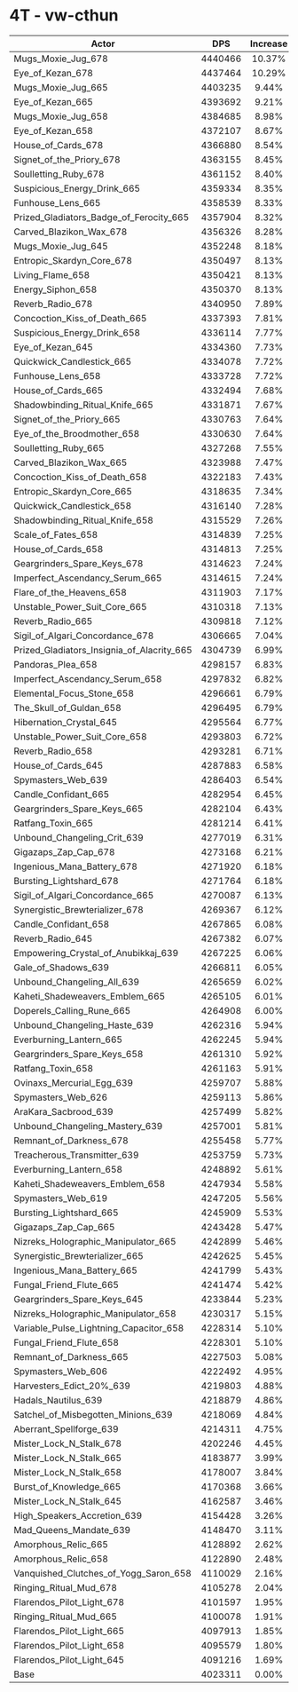 # 4T - vw-cthun
| Actor | DPS | Increase |
|---|:---:|:---:|
|Mugs_Moxie_Jug_678|4440466|10.37%|
|Eye_of_Kezan_678|4437464|10.29%|
|Mugs_Moxie_Jug_665|4403235|9.44%|
|Eye_of_Kezan_665|4393692|9.21%|
|Mugs_Moxie_Jug_658|4384685|8.98%|
|Eye_of_Kezan_658|4372107|8.67%|
|House_of_Cards_678|4366880|8.54%|
|Signet_of_the_Priory_678|4363155|8.45%|
|Soulletting_Ruby_678|4361152|8.40%|
|Suspicious_Energy_Drink_665|4359334|8.35%|
|Funhouse_Lens_665|4358539|8.33%|
|Prized_Gladiators_Badge_of_Ferocity_665|4357904|8.32%|
|Carved_Blazikon_Wax_678|4356326|8.28%|
|Mugs_Moxie_Jug_645|4352248|8.18%|
|Entropic_Skardyn_Core_678|4350497|8.13%|
|Living_Flame_658|4350421|8.13%|
|Energy_Siphon_658|4350370|8.13%|
|Reverb_Radio_678|4340950|7.89%|
|Concoction_Kiss_of_Death_665|4337393|7.81%|
|Suspicious_Energy_Drink_658|4336114|7.77%|
|Eye_of_Kezan_645|4334360|7.73%|
|Quickwick_Candlestick_665|4334078|7.72%|
|Funhouse_Lens_658|4333728|7.72%|
|House_of_Cards_665|4332494|7.68%|
|Shadowbinding_Ritual_Knife_665|4331871|7.67%|
|Signet_of_the_Priory_665|4330763|7.64%|
|Eye_of_the_Broodmother_658|4330630|7.64%|
|Soulletting_Ruby_665|4327268|7.55%|
|Carved_Blazikon_Wax_665|4323988|7.47%|
|Concoction_Kiss_of_Death_658|4322183|7.43%|
|Entropic_Skardyn_Core_665|4318635|7.34%|
|Quickwick_Candlestick_658|4316140|7.28%|
|Shadowbinding_Ritual_Knife_658|4315529|7.26%|
|Scale_of_Fates_658|4314839|7.25%|
|House_of_Cards_658|4314813|7.25%|
|Geargrinders_Spare_Keys_678|4314623|7.24%|
|Imperfect_Ascendancy_Serum_665|4314615|7.24%|
|Flare_of_the_Heavens_658|4311903|7.17%|
|Unstable_Power_Suit_Core_665|4310318|7.13%|
|Reverb_Radio_665|4309818|7.12%|
|Sigil_of_Algari_Concordance_678|4306665|7.04%|
|Prized_Gladiators_Insignia_of_Alacrity_665|4304739|6.99%|
|Pandoras_Plea_658|4298157|6.83%|
|Imperfect_Ascendancy_Serum_658|4297832|6.82%|
|Elemental_Focus_Stone_658|4296661|6.79%|
|The_Skull_of_Guldan_658|4296495|6.79%|
|Hibernation_Crystal_645|4295564|6.77%|
|Unstable_Power_Suit_Core_658|4293803|6.72%|
|Reverb_Radio_658|4293281|6.71%|
|House_of_Cards_645|4287883|6.58%|
|Spymasters_Web_639|4286403|6.54%|
|Candle_Confidant_665|4282954|6.45%|
|Geargrinders_Spare_Keys_665|4282104|6.43%|
|Ratfang_Toxin_665|4281214|6.41%|
|Unbound_Changeling_Crit_639|4277019|6.31%|
|Gigazaps_Zap_Cap_678|4273168|6.21%|
|Ingenious_Mana_Battery_678|4271920|6.18%|
|Bursting_Lightshard_678|4271764|6.18%|
|Sigil_of_Algari_Concordance_665|4270087|6.13%|
|Synergistic_Brewterializer_678|4269367|6.12%|
|Candle_Confidant_658|4267865|6.08%|
|Reverb_Radio_645|4267382|6.07%|
|Empowering_Crystal_of_Anubikkaj_639|4267225|6.06%|
|Gale_of_Shadows_639|4266811|6.05%|
|Unbound_Changeling_All_639|4265659|6.02%|
|Kaheti_Shadeweavers_Emblem_665|4265105|6.01%|
|Doperels_Calling_Rune_665|4264908|6.00%|
|Unbound_Changeling_Haste_639|4262316|5.94%|
|Everburning_Lantern_665|4262245|5.94%|
|Geargrinders_Spare_Keys_658|4261310|5.92%|
|Ratfang_Toxin_658|4261163|5.91%|
|Ovinaxs_Mercurial_Egg_639|4259707|5.88%|
|Spymasters_Web_626|4259113|5.86%|
|AraKara_Sacbrood_639|4257499|5.82%|
|Unbound_Changeling_Mastery_639|4257001|5.81%|
|Remnant_of_Darkness_678|4255458|5.77%|
|Treacherous_Transmitter_639|4253759|5.73%|
|Everburning_Lantern_658|4248892|5.61%|
|Kaheti_Shadeweavers_Emblem_658|4247934|5.58%|
|Spymasters_Web_619|4247205|5.56%|
|Bursting_Lightshard_665|4245909|5.53%|
|Gigazaps_Zap_Cap_665|4243428|5.47%|
|Nizreks_Holographic_Manipulator_665|4242899|5.46%|
|Synergistic_Brewterializer_665|4242625|5.45%|
|Ingenious_Mana_Battery_665|4241799|5.43%|
|Fungal_Friend_Flute_665|4241474|5.42%|
|Geargrinders_Spare_Keys_645|4233844|5.23%|
|Nizreks_Holographic_Manipulator_658|4230317|5.15%|
|Variable_Pulse_Lightning_Capacitor_658|4228314|5.10%|
|Fungal_Friend_Flute_658|4228301|5.10%|
|Remnant_of_Darkness_665|4227503|5.08%|
|Spymasters_Web_606|4222492|4.95%|
|Harvesters_Edict_20%_639|4219803|4.88%|
|Hadals_Nautilus_639|4218879|4.86%|
|Satchel_of_Misbegotten_Minions_639|4218069|4.84%|
|Aberrant_Spellforge_639|4214311|4.75%|
|Mister_Lock_N_Stalk_678|4202246|4.45%|
|Mister_Lock_N_Stalk_665|4183877|3.99%|
|Mister_Lock_N_Stalk_658|4178007|3.84%|
|Burst_of_Knowledge_665|4170368|3.66%|
|Mister_Lock_N_Stalk_645|4162587|3.46%|
|High_Speakers_Accretion_639|4154428|3.26%|
|Mad_Queens_Mandate_639|4148470|3.11%|
|Amorphous_Relic_665|4128892|2.62%|
|Amorphous_Relic_658|4122890|2.48%|
|Vanquished_Clutches_of_Yogg_Saron_658|4110029|2.16%|
|Ringing_Ritual_Mud_678|4105278|2.04%|
|Flarendos_Pilot_Light_678|4101597|1.95%|
|Ringing_Ritual_Mud_665|4100078|1.91%|
|Flarendos_Pilot_Light_665|4097913|1.85%|
|Flarendos_Pilot_Light_658|4095579|1.80%|
|Flarendos_Pilot_Light_645|4091216|1.69%|
|Base|4023311|0.00%|
